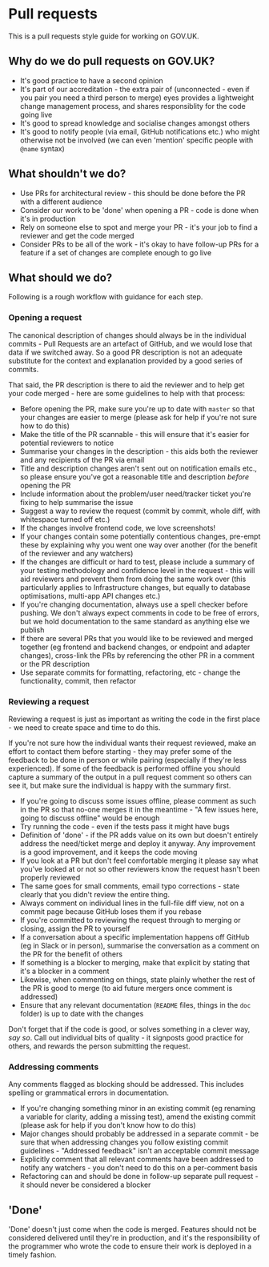 # Pull requests

This is a pull requests style guide for working on GOV.UK.

## Why do we do pull requests on GOV.UK?

- It's good practice to have a second opinion
- It's part of our accreditation - the extra pair of (unconnected - even if you
  pair you need a third person to merge) eyes provides a lightweight change
  management process, and shares responsiblity for the code going live
- It's good to spread knowledge and socialise changes amongst others
- It's good to notify people (via email, GitHub notifications etc.) who might
  otherwise not be involved (we can even 'mention' specific people with `@name`
  syntax)

## What shouldn't we do?

- Use PRs for architectural review - this should be done before the PR with a
  different audience
- Consider our work to be 'done' when opening a PR - code is done when it's in
  production
- Rely on someone else to spot and merge your PR - it's your job to find a
  reviewer and get the code merged
- Consider PRs to be all of the work - it's okay to have follow-up PRs for a
  feature if a set of changes are complete enough to go live

## What should we do?

Following is a rough workflow with guidance for each step.

### Opening a request

The canonical description of changes should always be in the individual
commits - Pull Requests are an artefact of GitHub, and we would lose that data
if we switched away. So a good PR description is not an adequate substitute for
the context and explanation provided by a good series of commits.

That said, the PR description is there to aid the reviewer and to help get your
code merged - here are some guidelines to help with that process:

- Before opening the PR, make sure you're up to date with `master` so that your
  changes are easier to merge (please ask for help if you're not sure how to do
  this)
- Make the title of the PR scannable - this will ensure that it's easier for
  potential reviewers to notice
- Summarise your changes in the description - this aids both the reviewer and
  any recipients of the PR via email
- Title and description changes aren't sent out on notification emails etc., so
  please ensure you've got a reasonable title and description *before* opening
  the PR
- Include information about the problem/user need/tracker ticket you're fixing
  to help summarise the issue
- Suggest a way to review the request (commit by commit, whole diff, with
  whitespace turned off etc.)
- If the changes involve frontend code, we love screenshots!
- If your changes contain some potentially contentious changes, pre-empt these
  by explaining why you went one way over another (for the benefit of the
  reviewer and any watchers)
- If the changes are difficult or hard to test, please include a summary of your
  testing methodology and confidence level in the request - this will aid
  reviewers and prevent them from doing the same work over (this particularly
  applies to Infrastructure changes, but equally to database optimisations,
  multi-app API changes etc.)
- If you're changing documentation, always use a spell checker before pushing.
  We don't always expect comments in code to be free of errors, but we hold
  documentation to the same standard as anything else we publish
- If there are several PRs that you would like to be reviewed and merged together
  (eg frontend and backend changes, or endpoint and adapter changes), cross-link
  the PRs by referencing the other PR in a comment or the PR description
- Use separate commits for formatting, refactoring, etc - change the
  functionality, commit, then refactor

### Reviewing a request

Reviewing a request is just as important as writing the code in the first
place - we need to create space and time to do this.

If you're not sure how the individual wants their request reviewed, make an
effort to contact them before starting - they may prefer some of the feedback to
be done in person or while pairing (especially if they're less experienced). If
some of the feedback is performed offline you should capture a summary of the
output in a pull request comment so others can see it, but make sure the
individual is happy with the summary first.

- If you're going to discuss some issues offline, please comment as such in the
  PR so that no-one merges it in the meantime - "A few issues here, going to
  discuss offline" would be enough
- Try running the code - even if the tests pass it might have bugs
- Definition of 'done' - if the PR adds value on its own but doesn't entirely
  address the need/ticket merge and deploy it anyway. Any improvement is a good
  improvement, and it keeps the code moving
- If you look at a PR but don't feel comfortable merging it please say what
  you've looked at or not so other reviewers know the request hasn't been
  properly reviewed
- The same goes for small comments, email typo corrections - state clearly that
  you didn't review the entire thing.
- Always comment on individual lines in the full-file diff view, not on a commit
  page because GitHub loses them if you rebase
- If you're committed to reviewing the request through to merging or closing,
  assign the PR to yourself
- If a conversation about a specific implementation happens off GitHub (eg in
  Slack or in person), summarise the conversation as a comment on the PR for the
  benefit of others
- If something is a blocker to merging, make that explicit by stating that it's
  a blocker in a comment
- Likewise, when commenting on things, state plainly whether the rest of the PR
  is good to merge (to aid future mergers once comment is addressed)
- Ensure that any relevant documentation (`README` files, things in the `doc`
  folder) is up to date with the changes

Don't forget that if the code is good, or solves something in a clever way, *say
so*. Call out individual bits of quality - it signposts good practice for
others, and rewards the person submitting the request.

### Addressing comments

Any comments flagged as blocking should be addressed. This includes spelling or
grammatical errors in documentation.

- If you're changing something minor in an existing commit (eg renaming a
  variable for clarity, adding a missing test), amend the existing commit
  (please ask for help if you don't know how to do this)
- Major changes should probably be addressed in a separate commit - be sure that
  when addressing changes you follow existing commit guidelines - "Addressed
  feedback" isn't an acceptable commit message
- Explicitly comment that all relevant comments have been addressed to notify
  any watchers - you don't need to do this on a per-comment basis
- Refactoring can and should be done in follow-up separate pull request - it
  should never be considered a blocker

## 'Done'

'Done' doesn't just come when the code is merged. Features should not be
considered delivered until they're in production, and it's the responsibility of
the programmer who wrote the code to ensure their work is deployed in a timely
fashion.

